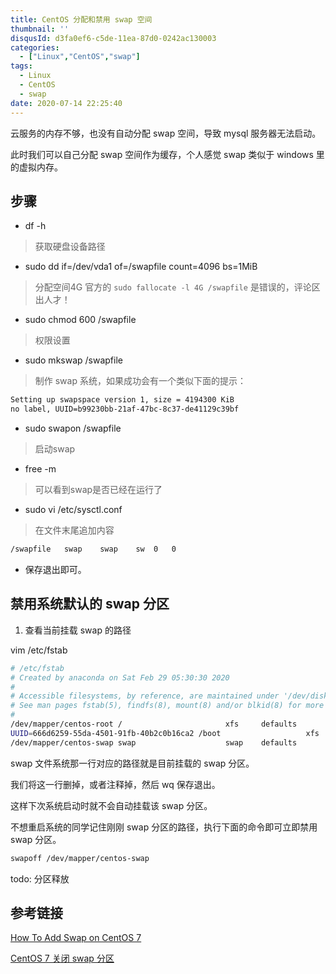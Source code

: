 ```yaml
---
title: CentOS 分配和禁用 swap 空间
thumbnail: ''
disqusId: d3fa0ef6-c5de-11ea-87d0-0242ac130003
categories:
  - ["Linux","CentOS","swap"]
tags:
  - Linux
  - CentOS
  - swap
date: 2020-07-14 22:25:40
---
```


云服务的内存不够，也没有自动分配 swap 空间，导致 mysql 服务器无法启动。

此时我们可以自己分配 swap 空间作为缓存，个人感觉 swap 类似于 windows 里的虚拟内存。

<!-- more -->

## 步骤

- df -h

> 获取硬盘设备路径

- sudo dd if=/dev/vda1 of=/swapfile count=4096 bs=1MiB

> 分配空间4G
> 官方的 `sudo fallocate -l 4G /swapfile` 是错误的，评论区出人才！

- sudo chmod 600 /swapfile

> 权限设置

- sudo mkswap /swapfile

> 制作 swap 系统，如果成功会有一个类似下面的提示：

```bash
Setting up swapspace version 1, size = 4194300 KiB
no label, UUID=b99230bb-21af-47bc-8c37-de41129c39bf
```

- sudo swapon /swapfile

> 启动swap

- free -m

> 可以看到swap是否已经在运行了

- sudo vi /etc/sysctl.conf

> 在文件末尾追加内容

```bash
/swapfile   swap    swap    sw  0   0
```

- 保存退出即可。

## 禁用系统默认的 swap 分区

1. 查看当前挂载 swap 的路径

vim /etc/fstab
 
```bash
# /etc/fstab
# Created by anaconda on Sat Feb 29 05:30:30 2020
#
# Accessible filesystems, by reference, are maintained under '/dev/disk'
# See man pages fstab(5), findfs(8), mount(8) and/or blkid(8) for more info
#
/dev/mapper/centos-root /                       xfs     defaults        0 0
UUID=666d6259-55da-4501-91fb-40b2c0b16ca2 /boot                   xfs     defaults        0 0
/dev/mapper/centos-swap swap                    swap    defaults        0 0
```

swap 文件系统那一行对应的路径就是目前挂载的 swap 分区。

我们将这一行删掉，或者注释掉，然后 wq 保存退出。

这样下次系统启动时就不会自动挂载该 swap 分区。

不想重启系统的同学记住刚刚 swap 分区的路径，执行下面的命令即可立即禁用 swap 分区。

```bash
swapoff /dev/mapper/centos-swap
```

todo: 分区释放 

## 参考链接

[How To Add Swap on CentOS 7](https://www.digitalocean.com/community/tutorials/how-to-add-swap-on-centos-7)

[CentOS 7 关闭 swap 分区](https://blog.csdn.net/dejunyang/article/details/97972399)